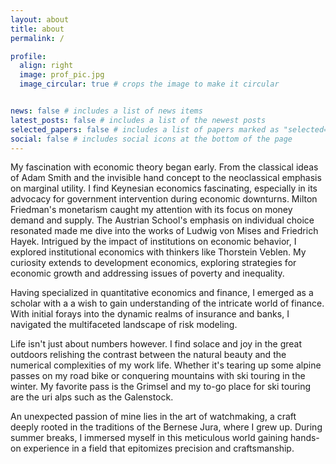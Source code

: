 ```yaml
---
layout: about
title: about
permalink: /

profile:
  align: right
  image: prof_pic.jpg
  image_circular: true # crops the image to make it circular


news: false # includes a list of news items
latest_posts: false # includes a list of the newest posts
selected_papers: false # includes a list of papers marked as "selected={true}"
social: false # includes social icons at the bottom of the page
---
```


My fascination with economic theory began early. From the classical ideas of Adam Smith and the invisible hand concept to the neoclassical emphasis on marginal utility. I find Keynesian economics fascinating, especially in its advocacy for government intervention during economic downturns. Milton Friedman's monetarism caught my attention with its focus on money demand and supply. The Austrian School's emphasis on individual choice resonated made me dive into the works of Ludwig von Mises and Friedrich Hayek. Intrigued by the impact of institutions on economic behavior, I explored institutional economics with thinkers like Thorstein Veblen. My curiosity extends to development economics, exploring strategies for economic growth and addressing issues of poverty and inequality.

Having specialized in quantitative economics and finance, I emerged as a scholar with a a wish to gain understanding of the intricate world of finance. With initial forays into the dynamic realms of insurance and banks, I navigated the multifaceted landscape of risk modeling.

Life isn't just about numbers however. I find solace and joy in the great outdoors relishing the contrast between the natural beauty and the numerical complexities of my work life. Whether it's tearing up some alpine passes on my road bike or conquering mountains with ski touring in the winter. My favorite pass is the Grimsel and my to-go place for ski touring are the uri alps such as the Galenstock.

An unexpected passion of mine lies in the art of watchmaking, a craft deeply rooted in the traditions of the Bernese Jura, where I grew up. During summer breaks, I immersed myself in this meticulous world gaining hands-on experience in a field that epitomizes precision and craftsmanship.
